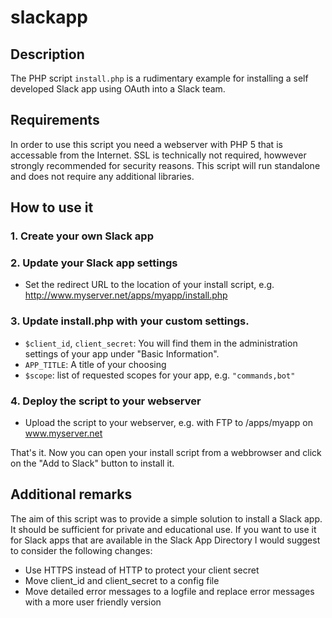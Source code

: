 # slackapp

## Description
The PHP script `install.php` is a rudimentary example for installing a self developed Slack app using OAuth into a Slack team.

## Requirements
In order to use this script you need a webserver with PHP 5 that is accessable from the Internet. SSL is technically not required, howwever strongly recommended for security reasons.
This script will run standalone and does not require any additional libraries.

## How to use it
### 1. Create your own Slack app

### 2. Update your Slack app settings

- Set the redirect URL to the location of your install script, e.g. http://www.myserver.net/apps/myapp/install.php

### 3. Update install.php with your custom settings.
* `$client_id`, `client_secret`: You will find them in the administration settings of your app under "Basic Information".
* `APP_TITLE`: A title of your choosing
* `$scope`: list of requested scopes for your app, e.g. `"commands,bot"`

### 4. Deploy the script to your webserver

- Upload the script to your webserver, e.g. with FTP to /apps/myapp on www.myserver.net

That's it. Now you can open your install script from a webbrowser and click on the "Add to Slack" button to install it.

## Additional remarks
The aim of this script was to provide a simple solution to install a Slack app. It should be sufficient for private and educational use. If you want to use it for Slack apps that are available in the Slack App Directory I would suggest to consider the following changes:
* Use HTTPS instead of HTTP to protect your client secret
* Move client_id and client_secret to a config file
* Move detailed error messages to a logfile and replace error messages with a more user friendly version

